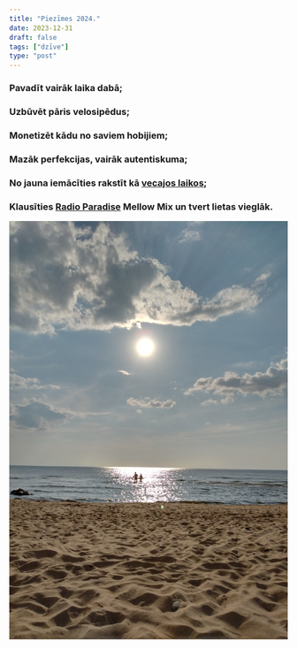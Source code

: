 ```yaml
---
title: "Piezīmes 2024."
date: 2023-12-31
draft: false
tags: ["dzīve"]
type: "post"
---
```


### Pavadīt vairāk laika dabā;

### Uzbūvēt pāris velosipēdus;

### Monetizēt kādu no saviem hobijiem;

### Mazāk perfekcijas, vairāk autentiskuma;

### No jauna iemācīties rakstīt kā [vecajos laikos](https://dvilcans.wordpress.com/);

### Klausīties [Radio Paradise](https://radioparadise.com/player/info/mellow-mix) Mellow Mix un tvert lietas vieglāk.

<center><img src="IMG_20180716_1857245.jpg"></center>

